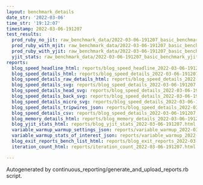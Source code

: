 ```yaml
---
layout: benchmark_details
date_str: '2022-03-06'
time_str: '19:12:07'
timestamp: 2022-03-06-191207
test_results:
  prod_ruby_no_jit: raw_benchmark_data/2022-03-06-191207_basic_benchmark_prod_ruby_no_jit.json
  prod_ruby_with_mjit: raw_benchmark_data/2022-03-06-191207_basic_benchmark_prod_ruby_with_mjit.json
  prod_ruby_with_yjit: raw_benchmark_data/2022-03-06-191207_basic_benchmark_prod_ruby_with_yjit.json
  yjit_stats: raw_benchmark_data/2022-03-06-191207_basic_benchmark_yjit_stats.json
reports:
  blog_speed_headline_html: reports/blog_speed_headline_2022-03-06-191207.html
  blog_speed_details_html: reports/blog_speed_details_2022-03-06-191207.html
  blog_speed_details_raw_details_html: reports/blog_speed_details_2022-03-06-191207.raw_details.html
  blog_speed_details_svg: reports/blog_speed_details_2022-03-06-191207.svg
  blog_speed_details_head_svg: reports/blog_speed_details_2022-03-06-191207.head.svg
  blog_speed_details_back_svg: reports/blog_speed_details_2022-03-06-191207.back.svg
  blog_speed_details_micro_svg: reports/blog_speed_details_2022-03-06-191207.micro.svg
  blog_speed_details_tripwires_json: reports/blog_speed_details_2022-03-06-191207.tripwires.json
  blog_speed_details_csv: reports/blog_speed_details_2022-03-06-191207.csv
  blog_memory_details_html: reports/blog_memory_details_2022-03-06-191207.html
  blog_yjit_stats_html: reports/blog_yjit_stats_2022-03-06-191207.html
  variable_warmup_warmup_settings_json: reports/variable_warmup_2022-03-06-191207.warmup_settings.json
  variable_warmup_stats_of_interest_json: reports/variable_warmup_2022-03-06-191207.stats_of_interest.json
  blog_exit_reports_bench_list_html: reports/blog_exit_reports_2022-03-06-191207.bench_list.html
  iteration_count_html: reports/iteration_count_2022-03-06-191207.html

---
```

Autogenerated by continuous_reporting/generate_and_upload_reports.rb script.
